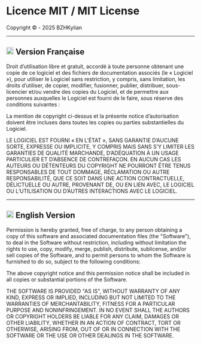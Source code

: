 Licence MIT / MIT License
=========================

Copyright © - 2025 BZHKylian

-------------------------------------------------------------
## <img src="https://upload.wikimedia.org/wikipedia/en/c/c3/Flag_of_France.svg" alt="FR" width="20"> Version Française

Droit d’utilisation libre et gratuit, accordé à toute personne obtenant une copie
de ce logiciel et des fichiers de documentation associés (le « Logiciel »),
pour utiliser le Logiciel sans restriction, y compris, sans limitation, les droits
d’utiliser, de copier, modifier, fusionner, publier, distribuer, sous-licencier
et/ou vendre des copies du Logiciel, et de permettre aux personnes auxquelles
le Logiciel est fourni de le faire, sous réserve des conditions suivantes :

La mention de copyright ci-dessus et la présente notice d’autorisation
doivent être incluses dans toutes les copies ou parties substantielles du Logiciel.

LE LOGICIEL EST FOURNI « EN L’ÉTAT », SANS GARANTIE D’AUCUNE SORTE,
EXPRESSE OU IMPLICITE, Y COMPRIS MAIS SANS S’Y LIMITER LES GARANTIES
DE QUALITÉ MARCHANDE, D’ADÉQUATION À UN USAGE PARTICULIER ET D’ABSENCE
DE CONTREFAÇON. EN AUCUN CAS LES AUTEURS OU DÉTENTEURS DU COPYRIGHT
NE POURRONT ÊTRE TENUS RESPONSABLES DE TOUT DOMMAGE, RÉCLAMATION OU AUTRE
RESPONSABILITÉ, QUE CE SOIT DANS UNE ACTION CONTRACTUELLE, DÉLICTUELLE OU AUTRE,
PROVENANT DE, OU EN LIEN AVEC, LE LOGICIEL OU L’UTILISATION OU D’AUTRES
INTERACTIONS AVEC LE LOGICIEL.


-------------------------------------------------------------
##  <img src="https://upload.wikimedia.org/wikipedia/en/a/ae/Flag_of_the_United_Kingdom.svg" alt="EN" width="20"> English Version

Permission is hereby granted, free of charge, to any person obtaining a copy
of this software and associated documentation files (the "Software"), to deal
in the Software without restriction, including without limitation the rights
to use, copy, modify, merge, publish, distribute, sublicense, and/or sell
copies of the Software, and to permit persons to whom the Software is
furnished to do so, subject to the following conditions:

The above copyright notice and this permission notice shall be included in all
copies or substantial portions of the Software.

THE SOFTWARE IS PROVIDED "AS IS", WITHOUT WARRANTY OF ANY KIND, EXPRESS OR
IMPLIED, INCLUDING BUT NOT LIMITED TO THE WARRANTIES OF MERCHANTABILITY,
FITNESS FOR A PARTICULAR PURPOSE AND NONINFRINGEMENT. IN NO EVENT SHALL THE
AUTHORS OR COPYRIGHT HOLDERS BE LIABLE FOR ANY CLAIM, DAMAGES OR OTHER
LIABILITY, WHETHER IN AN ACTION OF CONTRACT, TORT OR OTHERWISE, ARISING FROM,
OUT OF OR IN CONNECTION WITH THE SOFTWARE OR THE USE OR OTHER DEALINGS IN THE
SOFTWARE.
